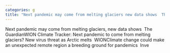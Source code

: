 ```yaml
---
categories: g
title: "Next pandemic may come from melting glaciers new data shows  The Guardian"
---
```

Next pandemic may come from melting glaciers, new data shows&nbsp;&nbsp;The GuardianWION Climate Tracker: Next pandemic to come from melting glaciers? New virus threat as Arctic melts&nbsp;&nbsp;WIONClimate change could make an unexpected remote region a breeding ground for pandemics&nbsp;&nbsp;Inve